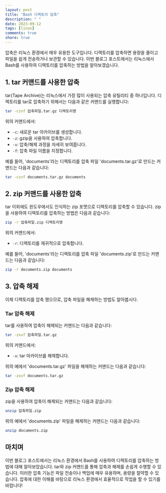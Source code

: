 ```yaml
---
layout: post
title: "Bash 디렉토리 압축"
description: " "
date: 2023-09-12
tags: [linux]
comments: true
share: true
---
```


압축은 리눅스 환경에서 매우 유용한 도구입니다. 디렉토리를 압축하면 용량을 줄이고 파일을 쉽게 전송하거나 보관할 수 있습니다. 이번 블로그 포스트에서는 리눅스에서 Bash를 사용하여 디렉토리를 압축하는 방법을 알아보겠습니다.

## 1. tar 커맨드를 사용한 압축

tar(Tape Archive)는 리눅스에서 가장 많이 사용되는 압축 유틸리티 중 하나입니다. 디렉토리를 tar로 압축하기 위해서는 다음과 같은 커맨드를 실행합니다:

```bash
tar -czvf 압축파일.tar.gz 디렉토리명
```

위의 커맨드에서:
- `-c`: 새로운 tar 아카이브를 생성합니다.
- `-z`: gzip을 사용하여 압축합니다.
- `-v`: 압축/해제 과정을 자세히 보여줍니다.
- `-f`: 압축 파일 이름을 지정합니다.

예를 들어, 'documents'라는 디렉토리를 압축 파일 'documents.tar.gz'로 만드는 커맨드는 다음과 같습니다:

```bash
tar -czvf documents.tar.gz documents
```

## 2. zip 커맨드를 사용한 압축

tar 이외에도 윈도우에서도 인식하는 zip 포맷으로 디렉토리를 압축할 수 있습니다. zip을 사용하여 디렉토리를 압축하는 방법은 다음과 같습니다:

```bash
zip -r 압축파일.zip 디렉토리명
```

위의 커맨드에서:
- `-r`: 디렉토리를 재귀적으로 압축합니다.

예를 들어, 'documents'라는 디렉토리를 압축 파일 'documents.zip'로 만드는 커맨드는 다음과 같습니다:

```bash
zip -r documents.zip documents
```

## 3. 압축 해제

이제 디렉토리를 압축 했으므로, 압축 파일을 해제하는 방법도 알아봅시다.

### Tar 압축 해제
tar를 사용하여 압축이 해제되는 커맨드는 다음과 같습니다:

```bash
tar -zxvf 압축파일.tar.gz
```

위의 커맨드에서:
- `-x`: tar 아카이브를 해제합니다.

위의 예에서 'documents.tar.gz' 파일을 해제하는 커맨드는 다음과 같습니다:

```bash
tar -zxvf documents.tar.gz
```

### Zip 압축 해제
zip을 사용하여 압축이 해제되는 커맨드는 다음과 같습니다:

```bash
unzip 압축파일.zip
```

위의 예에서 'documents.zip' 파일을 해제하는 커맨드는 다음과 같습니다:

```bash
unzip documents.zip
```

## 마치며

이번 블로그 포스트에서는 리눅스 환경에서 Bash를 사용하여 디렉토리를 압축하는 방법에 대해 알아보았습니다. tar와 zip 커맨드를 통해 압축과 해제를 손쉽게 수행할 수 있습니다. 이러한 압축 기능은 파일 전송이나 백업에 매우 유용하며, 용량을 절약할 수 있습니다. 압축에 대한 이해를 바탕으로 리눅스 환경에서 효율적으로 작업을 할 수 있기를 바랍니다!